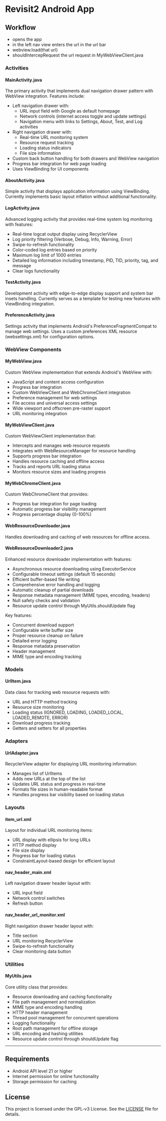 # Revisit2 Android App

## Workflow
- opens the app
- in the left nav view enters the url in the url bar
- webview.load(that url)
- shouldIntercepRequest the url request in MyWebViewClient.java

### Activities

#### MainActivity.java
The primary activity that implements dual navigation drawer pattern with WebView integration. Features include:
- Left navigation drawer with:
  - URL input field with Google as default homepage
  - Network controls (internet access toggle and update settings)
  - Navigation menu with links to Settings, About, Test, and Log activities
- Right navigation drawer with:
  - Real-time URL monitoring system
  - Resource request tracking
  - Loading status indicators
  - File size information
- Custom back button handling for both drawers and WebView navigation
- Progress bar integration for web page loading
- Uses ViewBinding for UI components

#### AboutActivity.java
Simple activity that displays application information using ViewBinding. Currently implements basic layout inflation without additional functionality.

#### LogActivity.java
Advanced logging activity that provides real-time system log monitoring with features:
- Real-time logcat output display using RecyclerView
- Log priority filtering (Verbose, Debug, Info, Warning, Error)
- Swipe-to-refresh functionality
- Color-coded log entries based on priority
- Maximum log limit of 1000 entries
- Detailed log information including timestamp, PID, TID, priority, tag, and message
- Clear logs functionality

#### TestActivity.java
Development activity with edge-to-edge display support and system bar insets handling. Currently serves as a template for testing new features with ViewBinding integration.

#### PreferenceActivity.java
Settings activity that implements Android's PreferenceFragmentCompat to manage web settings. Uses a custom preferences XML resource (websettings.xml) for configuration options.

### WebView Components

#### MyWebView.java
Custom WebView implementation that extends Android's WebView with:
- JavaScript and content access configuration
- Progress bar integration
- Custom WebViewClient and WebChromeClient integration
- Preference management for web settings
- File access and universal access settings
- Wide viewport and offscreen pre-raster support
- URL monitoring integration

#### MyWebViewClient.java
Custom WebViewClient implementation that:
- Intercepts and manages web resource requests
- Integrates with WebResourceManager for resource handling
- Supports progress bar integration
- Handles resource caching and offline access
- Tracks and reports URL loading status
- Monitors resource sizes and loading progress

#### MyWebChromeClient.java
Custom WebChromeClient that provides:
- Progress bar integration for page loading
- Automatic progress bar visibility management
- Progress percentage display (0-100%)

#### WebResourceDownloader.java
Handles downloading and caching of web resources for offline access.

#### WebResourceDownloader2.java
Enhanced resource downloader implementation with features:
- Asynchronous resource downloading using ExecutorService
- Configurable timeout settings (default 15 seconds)
- Efficient buffer-based file writing
- Comprehensive error handling and logging
- Automatic cleanup of partial downloads
- Response metadata management (MIME types, encoding, headers)
- Null safety checks and validation
- Resource update control through MyUtils.shouldUpdate flag

Key features:
- Concurrent download support
- Configurable write buffer size
- Proper resource cleanup on failure
- Detailed error logging
- Response metadata preservation
- Header management
- MIME type and encoding tracking

### Models

#### UrlItem.java
Data class for tracking web resource requests with:
- URL and HTTP method tracking
- Resource size monitoring
- Loading status (IGNORED, LOADING, LOADED_LOCAL, LOADED_REMOTE, ERROR)
- Download progress tracking
- Getters and setters for all properties

### Adapters

#### UrlAdapter.java
RecyclerView adapter for displaying URL monitoring information:
- Manages list of UrlItems
- Adds new URLs at the top of the list
- Updates URL status and progress in real-time
- Formats file sizes in human-readable format
- Handles progress bar visibility based on loading status

### Layouts

#### item_url.xml
Layout for individual URL monitoring items:
- URL display with ellipsis for long URLs
- HTTP method display
- File size display
- Progress bar for loading status
- ConstraintLayout-based design for efficient layout

#### nav_header_main.xml
Left navigation drawer header layout with:
- URL input field
- Network control switches
- Refresh button

#### nav_header_url_monitor.xml
Right navigation drawer header layout with:
- Title section
- URL monitoring RecyclerView
- Swipe-to-refresh functionality
- Clear monitoring data button

### Utilities

#### MyUtils.java
Core utility class that provides:
- Resource downloading and caching functionality
- File path management and normalization
- MIME type and encoding handling
- HTTP header management
- Thread pool management for concurrent operations
- Logging functionality
- Root path management for offline storage
- URL encoding and hashing utilities
- Resource update control through shouldUpdate flag

---

## Requirements

- Android API level 21 or higher
- Internet permission for online functionality
- Storage permission for caching

## License

This project is licensed under the GPL-v3 License. See the [LICENSE](LICENSE) file for details.